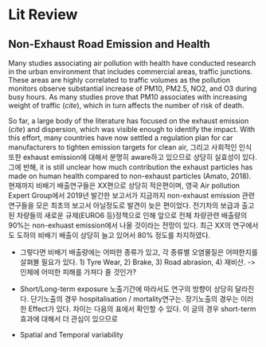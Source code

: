 # Lit Review
## Non-Exhaust Road Emission and Health
Many studies associating air pollution with health have conducted research in the urban environment that includes commercial areas, traffic junctions. These areas are highly correlated to traffic volumes as the pollution monitors observe substantial increase of PM10, PM2.5, NO2, and O3 during busy hours. As many studies prove that PM10 associates with increasing weight of traffic (*cite*), which in turn affects the number of risk of death.


So far, a large body of the literature has focused on the exhaust emission (*cite*) and dispersion, which was visible enough to identify the impact. With this effort, many countries have now settled a regulation plan for car manufacturers to tighten emission targets for clean air, 그리고 사회적인 인식 또한 exhaust emission에 대해서 분명히 aware하고 있으므로 상당히 실효성이 있다. 그에 반해, it is still unclear how much contribution the exhaust particles has made on human health compared to non-exhaust particles (Amato, 2018). 현재까지 비배기 배출연구들은 XX편으로 상당히 적은편이며, 영국 Air pollution Expert Group에서 2019년 발간한 보고서가 지금까지 non-exhaust emission 관련연구들을 모은 최초의 보고서 아닐정도로 발견이 늦은 편이었다. 전기차의 보급과 출고된 차량들의 새로운 규제(EURO6 등)정책으로 인해 앞으로 전체 차량관련 배출량의 90%는 non-exhuast emission에서 나올 것이라는 전망이 있다. 최근 XX의 연구에서도 도하의 비배기 배출이 상당히 늘고 있어서 80% 정도를 차지하였다.


* 그렇다면 비배기 배출량에는 어떠한 종류가 있고, 각 종류별 오염물질은 어떠한지를 살펴볼 필요가 있다. 1) Tyre Wear, 2) Brake, 3) Road abrasion, 4) 재비산. -> 인체에 어떠한 피해를 가져다 줄 것인가?


* Short/Long-term exposure
노출기간에 따라서도 연구의 방향이 상당히 달라진다. 단기노출의 경우 hospitalisation / mortality연구는. 장기노출의 경우는 이러한 Effect가 있다. 차이는 다음의 표에서 확인할 수 있다. 이 글의 경우 short-term 효과에 대해서 더 관심이 있으므로 


* Spatial and Temporal variability

